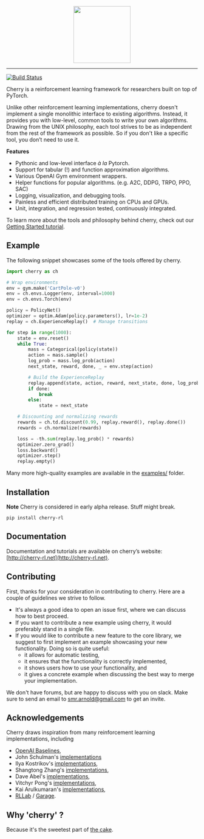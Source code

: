 <p align="center"><img src="http://cherry-rl.net/assets/img/cherry_full.png" height="150px" /></p>

--------------------------------------------------------------------------------

[![Build Status](https://travis-ci.org/learnables/cherry.svg?branch=master)](https://travis-ci.org/learnables/cherry)

Cherry is a reinforcement learning framework for researchers built on top of PyTorch.

Unlike other reinforcement learning implementations, cherry doesn't implement a single monolithic  interface to existing algorithms.
Instead, it provides you with low-level, common tools to write your own algorithms.
Drawing from the UNIX philosophy, each tool strives to be as independent from the rest of the framework as possible.
So if you don't like a specific tool, you don’t need to use it.

**Features**

* Pythonic and low-level interface *à la* Pytorch.
* Support for tabular (!) and function approximation algorithms.
* Various OpenAI Gym environment wrappers.
* Helper functions for popular algorithms. (e.g. A2C, DDPG, TRPO, PPO, SAC)
* Logging, visualization, and debugging tools.
* Painless and efficient distributed training on CPUs and GPUs.
* Unit, integration, and regression tested, continuously integrated.

To learn more about the tools and philosophy behind cherry, check out our [Getting Started tutorial](http://cherry-rl.net/tutorials/getting_started/).

## Example

The following snippet showcases some of the tools offered by cherry.

~~~python
import cherry as ch

# Wrap environments
env = gym.make('CartPole-v0')
env = ch.envs.Logger(env, interval=1000)
env = ch.envs.Torch(env)

policy = PolicyNet()
optimizer = optim.Adam(policy.parameters(), lr=1e-2)
replay = ch.ExperienceReplay()  # Manage transitions

for step in range(1000):
    state = env.reset()
    while True:
        mass = Categorical(policy(state))
        action = mass.sample()
        log_prob = mass.log_prob(action)
        next_state, reward, done, _ = env.step(action)

        # Build the ExperienceReplay
        replay.append(state, action, reward, next_state, done, log_prob=log_prob)
        if done:
            break
        else:
            state = next_state

    # Discounting and normalizing rewards
    rewards = ch.td.discount(0.99, replay.reward(), replay.done())
    rewards = ch.normalize(rewards)

    loss = -th.sum(replay.log_prob() * rewards)
    optimizer.zero_grad()
    loss.backward()
    optimizer.step()
    replay.empty()
~~~

Many more high-quality examples are available in the [examples/](./examples/) folder.

## Installation

**Note** Cherry is considered in early alpha release. Stuff might break.

```
pip install cherry-rl
```

## Documentation

Documentation and tutorials are available on cherry’s website: [http://cherry-rl.net](http://cherry-rl.net).

## Contributing

First, thanks for your consideration in contributing to cherry.
Here are a couple of guidelines we strive to follow.

* It's always a good idea to open an issue first, where we can discuss how to best proceed.
* If you want to contribute a new example using cherry, it would preferably stand in a single file.
* If you would like to contribute a new feature to the core library, we suggest to first implement an example showcasing your new functionality. Doing so is quite useful:
    * it allows for automatic testing,
    * it ensures that the functionality is correctly implemented,
    * it shows users how to use your functionality, and
    * it gives a concrete example when discussing the best way to merge your implementation.

We don't have forums, but are happy to discuss with you on slack.
Make sure to send an email to [smr.arnold@gmail.com](mailto:smr.arnold@gmail.com) to get an invite.

## Acknowledgements

Cherry draws inspiration from many reinforcement learning implementations, including

* [OpenAI Baselines](https://github.com/openai/baselines),
* John Schulman's [implementations](https://github.com/joschu/modular_rl)
* Ilya Kostrikov's [implementations](https://github.com/ikostrikov/pytorch-a2c-ppo-acktr),
* Shangtong Zhang's [implementations](https://github.com/ShangtongZhang/DeepRL),
* Dave Abel's [implementations](https://github.com/david-abel/simple_rl/),
* Vitchyr Pong's [implementations](https://github.com/vitchyr/rlkit),
* Kai Arulkumaran's [implementations](https://github.com/Kaixhin/spinning-up-basic),
* [RLLab](https://github.com/rll/rllab) / [Garage](https://github.com/rlworkgroup/garage).


## Why 'cherry' ?

Because it's the sweetest part of [the cake](https://twitter.com/ylecun/status/1097532314614034433).
